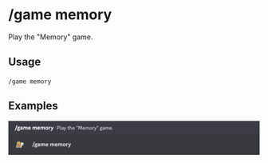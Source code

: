 # /game memory

Play the "Memory" game.

## Usage

```
/game memory
```

## Examples

<img src="../../_media/examples/game/memory-0.png" class="rounded-corners">